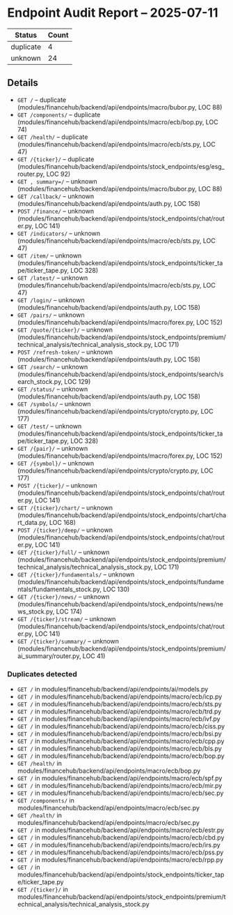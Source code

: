 # Endpoint Audit Report – 2025-07-11

| Status | Count |
|---|---|
| duplicate | 4 |
| unknown | 24 |

## Details
* `GET /` – duplicate (modules/financehub/backend/api/endpoints/macro/bubor.py, LOC 88)
* `GET /components/` – duplicate (modules/financehub/backend/api/endpoints/macro/ecb/bop.py, LOC 74)
* `GET /health/` – duplicate (modules/financehub/backend/api/endpoints/macro/ecb/sts.py, LOC 47)
* `GET /{ticker}/` – duplicate (modules/financehub/backend/api/endpoints/stock_endpoints/esg/esg_router.py, LOC 92)
* `GET , summary=/` – unknown (modules/financehub/backend/api/endpoints/macro/bubor.py, LOC 88)
* `GET /callback/` – unknown (modules/financehub/backend/api/endpoints/auth.py, LOC 158)
* `POST /finance/` – unknown (modules/financehub/backend/api/endpoints/stock_endpoints/chat/router.py, LOC 141)
* `GET /indicators/` – unknown (modules/financehub/backend/api/endpoints/macro/ecb/sts.py, LOC 47)
* `GET /item/` – unknown (modules/financehub/backend/api/endpoints/stock_endpoints/ticker_tape/ticker_tape.py, LOC 328)
* `GET /latest/` – unknown (modules/financehub/backend/api/endpoints/macro/ecb/sts.py, LOC 47)
* `GET /login/` – unknown (modules/financehub/backend/api/endpoints/auth.py, LOC 158)
* `GET /pairs/` – unknown (modules/financehub/backend/api/endpoints/macro/forex.py, LOC 152)
* `GET /quote/{ticker}/` – unknown (modules/financehub/backend/api/endpoints/stock_endpoints/premium/technical_analysis/technical_analysis_stock.py, LOC 171)
* `POST /refresh-token/` – unknown (modules/financehub/backend/api/endpoints/auth.py, LOC 158)
* `GET /search/` – unknown (modules/financehub/backend/api/endpoints/stock_endpoints/search/search_stock.py, LOC 129)
* `GET /status/` – unknown (modules/financehub/backend/api/endpoints/auth.py, LOC 158)
* `GET /symbols/` – unknown (modules/financehub/backend/api/endpoints/crypto/crypto.py, LOC 177)
* `GET /test/` – unknown (modules/financehub/backend/api/endpoints/stock_endpoints/ticker_tape/ticker_tape.py, LOC 328)
* `GET /{pair}/` – unknown (modules/financehub/backend/api/endpoints/macro/forex.py, LOC 152)
* `GET /{symbol}/` – unknown (modules/financehub/backend/api/endpoints/crypto/crypto.py, LOC 177)
* `POST /{ticker}/` – unknown (modules/financehub/backend/api/endpoints/stock_endpoints/chat/router.py, LOC 141)
* `GET /{ticker}/chart/` – unknown (modules/financehub/backend/api/endpoints/stock_endpoints/chart/chart_data.py, LOC 168)
* `POST /{ticker}/deep/` – unknown (modules/financehub/backend/api/endpoints/stock_endpoints/chat/router.py, LOC 141)
* `GET /{ticker}/full/` – unknown (modules/financehub/backend/api/endpoints/stock_endpoints/premium/technical_analysis/technical_analysis_stock.py, LOC 171)
* `GET /{ticker}/fundamentals/` – unknown (modules/financehub/backend/api/endpoints/stock_endpoints/fundamentals/fundamentals_stock.py, LOC 130)
* `GET /{ticker}/news/` – unknown (modules/financehub/backend/api/endpoints/stock_endpoints/news/news_stock.py, LOC 174)
* `GET /{ticker}/stream/` – unknown (modules/financehub/backend/api/endpoints/stock_endpoints/chat/router.py, LOC 141)
* `GET /{ticker}/summary/` – unknown (modules/financehub/backend/api/endpoints/stock_endpoints/premium/ai_summary/router.py, LOC 41)

### Duplicates detected
* `GET /` in modules/financehub/backend/api/endpoints/ai/models.py
* `GET /` in modules/financehub/backend/api/endpoints/macro/ecb/icp.py
* `GET /` in modules/financehub/backend/api/endpoints/macro/ecb/sts.py
* `GET /` in modules/financehub/backend/api/endpoints/macro/ecb/trd.py
* `GET /` in modules/financehub/backend/api/endpoints/macro/ecb/ivf.py
* `GET /` in modules/financehub/backend/api/endpoints/macro/ecb/ciss.py
* `GET /` in modules/financehub/backend/api/endpoints/macro/ecb/bsi.py
* `GET /` in modules/financehub/backend/api/endpoints/macro/ecb/cpp.py
* `GET /` in modules/financehub/backend/api/endpoints/macro/ecb/bls.py
* `GET /` in modules/financehub/backend/api/endpoints/macro/ecb/bop.py
* `GET /health/` in modules/financehub/backend/api/endpoints/macro/ecb/bop.py
* `GET /` in modules/financehub/backend/api/endpoints/macro/ecb/spf.py
* `GET /` in modules/financehub/backend/api/endpoints/macro/ecb/mir.py
* `GET /` in modules/financehub/backend/api/endpoints/macro/ecb/sec.py
* `GET /components/` in modules/financehub/backend/api/endpoints/macro/ecb/sec.py
* `GET /health/` in modules/financehub/backend/api/endpoints/macro/ecb/sec.py
* `GET /` in modules/financehub/backend/api/endpoints/macro/ecb/estr.py
* `GET /` in modules/financehub/backend/api/endpoints/macro/ecb/cbd.py
* `GET /` in modules/financehub/backend/api/endpoints/macro/ecb/irs.py
* `GET /` in modules/financehub/backend/api/endpoints/macro/ecb/pss.py
* `GET /` in modules/financehub/backend/api/endpoints/macro/ecb/rpp.py
* `GET /` in modules/financehub/backend/api/endpoints/stock_endpoints/ticker_tape/ticker_tape.py
* `GET /{ticker}/` in modules/financehub/backend/api/endpoints/stock_endpoints/premium/technical_analysis/technical_analysis_stock.py
